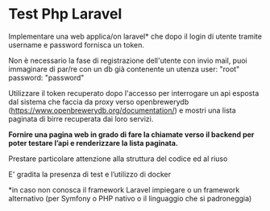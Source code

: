 # Test Php Laravel

Implementare una web applica/on laravel* che dopo il login di utente tramite username e password fornisca un token.

Non è necessario la fase di registrazione dell'utente con invio mail, puoi immaginare di par/re con un db già contenente un utenza user: "root" password: "password"

Utilizzare il token recuperato dopo l'accesso per interrogare un api esposta dal sistema che faccia da proxy verso openbrewerydb (https://www.openbrewerydb.org/documentation/) e mostri una lista paginata di birre recuperata dai loro servizi.

**Fornire una pagina web in grado di fare la chiamate verso il backend per poter testare l’api e renderizzare la lista paginata.**

Prestare particolare attenzione alla struttura del codice ed al riuso

E' gradita la presenza di test e l’utilizzo di docker

*in caso non conosca il framework Laravel impiegare o un framework alternativo (per Symfony o PHP nativo o il linguaggio che si padroneggia)